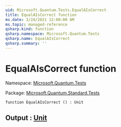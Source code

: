 ```yaml
---
uid: Microsoft.Quantum.Tests.EqualAIsCorrect
title: EqualAIsCorrect function
ms.date: 3/24/2021 12:00:00 AM
ms.topic: managed-reference
qsharp.kind: function
qsharp.namespace: Microsoft.Quantum.Tests
qsharp.name: EqualAIsCorrect
qsharp.summary: ''
---
```


# EqualAIsCorrect function

Namespace: [Microsoft.Quantum.Tests](xref:Microsoft.Quantum.Tests)

Package: [Microsoft.Quantum.Standard.Tests](https://nuget.org/packages/Microsoft.Quantum.Standard.Tests)




```qsharp
function EqualAIsCorrect () : Unit
```


## Output : [Unit](xref:microsoft.quantum.lang-ref.unit)

